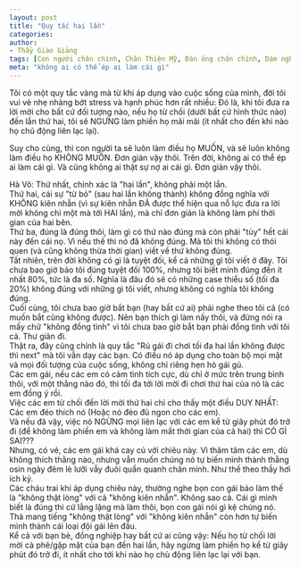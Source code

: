 ```yaml
---
layout: post
title: "Quy tắc hai lần"
categories:
author:
- Thầy Giáo Giảng
tags: [Con người chân chính, Chân Thiện Mỹ, Đàn ông chân chính, Dám nghĩ dám làm, Làm chủ cảm xúc]
meta: "không ai có thể ép ai làm cái gì"
---
```

Tôi có một quy tắc vàng mà từ khi áp dụng vào cuộc sống của mình, đời tôi vui vẻ nhẹ nhàng bớt stress và hạnh phúc hơn rất nhiều:
Đó là, khi tôi đưa ra lời mời cho bất cứ đối tượng nào, nếu họ từ chối (dưới bất cứ hình thức nào) đến lần thứ hai, tôi sẽ NGƯNG làm phiền họ mãi mãi (ít nhất cho đến khi nào họ chủ động liên lạc lại).

Suy cho cùng, thì con người ta sẽ luôn làm điều họ MUỐN, và sẽ luôn không làm điều họ KHÔNG MUỐN. Đơn giản vậy thôi. 
Trên đời, không ai có thể ép ai làm cái gì. Và cũng không ai thật sự nợ ai cái gì. Đơn giản vậy thôi.
<!--excerpt.s-->
<div class="post-copyright"><div class="content">Hà Võ: Thứ nhất, chính xác là "hai lần", không phải một lần.<br />
Thứ hai, cái sự "từ bỏ" (sau hai lần không thành) không đồng nghĩa với KHÔNG kiên nhẫn (vì sự kiên nhẫn ĐÃ được thể hiện qua nỗ lực đưa ra lời mời không chỉ một mà tới HAI lần), mà chỉ đơn giản là không làm phí thời gian của hai bên.<br />
Thứ ba, đúng là đúng thôi, làm gì có thứ nào đúng mà còn phải "tùy" hết cái này đến cái nọ. Vì nếu thế thì nó đã không đúng. Mà tôi thì không có thói quen (và cũng không thừa thời gian) viết về thứ không đúng.<br />
Tất nhiên, trên đời không có gì là tuyệt đối, kể cả những gì tôi viết ở đây. Tôi chưa bao giờ bảo tôi đúng tuyệt đối 100%, nhưng tôi biết mình đúng đến ít nhất 80%, tức là đa số. Nghĩa là đâu đó sẽ có những case thiểu số (tối đa 20%) không đúng với những gì tôi viết, nhưng không có nghĩa tôi không đúng.<br />
Cuối cùng, tôi chưa bao giờ bắt bạn (hay bất cứ ai) phải nghe theo tôi cả (có muốn bắt cũng không được). Nên bạn thích gì làm nấy thôi, và đừng nói ra mấy chữ "không đồng tình" vì tôi chưa bao giờ bắt bạn phải đồng tình với tôi cả. Thư giãn đi.</div></div>
<div class="post-copyright"><div class="content">Thật ra, đây cũng chính là quy tắc "Rủ gái đi chơi tối đa hai lần không được thì next" mà tôi vẫn dạy các bạn. Có điều nó áp dụng cho toàn bộ mọi mặt và mọi đối tượng của cuộc sống, không chỉ riêng hẹn hò gái gú.</div></div>
<div class="post-copyright"><div class="content">Các em gái, nếu các em có cảm tình tích cực, dù chỉ ở mức trên trung bình thôi, với một thằng nào đó, thì tối đa tới lời mời đi chơi thứ hai của nó là các em đồng ý rồi.<br />
Việc các em từ chối đến lời mời thứ hai chỉ cho thấy một điều DUY NHẤT: Các em đéo thích nó (Hoặc nó đéo đủ ngon cho các em).<br />
Và nếu đã vậy, việc nó NGỪNG mọi liên lạc với các em kể từ giây phút đó trở đi (để không làm phiền em và không làm mất thời gian của cả hai) thì CÓ GÌ SAI???<br />
Nhưng, có vẻ, các em gái khá cay cú với chiêu này. Vì thâm tâm các em, dù không thích thằng nào, nhưng vẫn muốn chúng nó tự biến mình thành thằng osin ngày đêm lè lưỡi vẫy đuôi quẩn quanh chân mình. Như thế theo thầy hơi ích kỷ.</div></div>
<div class="post-copyright"><div class="content">Các cháu trai khi áp dụng chiêu này, thường nghe bọn con gái bảo làm thế là "không thật lòng" với cả "không kiên nhẫn". Không sao cả. Cái gì mình biết là đúng thì cứ lẳng lặng mà làm thôi, bọn con gái nói gì kệ chúng nó.<br />
Thà mang tiếng "không thật lòng" với "không kiên nhẫn" còn hơn tự biến mình thành cái loại đội gái lên đầu.</div></div>
<div class="post-copyright"><div class="content">Kể cả với bạn bè, đồng nghiệp hay bất cứ ai cũng vậy: Nếu họ từ chối lời mời cà phê/gặp mặt của bạn đến hai lần, hãy ngừng làm phiền họ kể từ giây phút đó trở đi, ít nhất cho tới khi nào họ chủ động liên lạc lại với bạn.</div></div>
